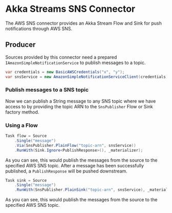 # Akka Streams SNS Connector

The AWS SNS connector provides an Akka Stream Flow and Sink for push notifications through AWS SNS.

## Producer

Sources provided by this connector need a prepared `IAmazonSimpleNotificationService` to publish messages to a topic.

```C#
var credentials = new BasicAWSCredentials("x", "y");
var snsService = new AmazonSimpleNotificationServiceClient(credentials);
```

### Publish messages to a SNS topic
Now we can publish a String message to any SNS topic where we have access to by providing the topic ARN to the `SnsPublisher` Flow or Sink factory method.

### Using a Flow

```C#
Task flow = Source
    .Single("message")
    .Via(SnsPublisher.PlainFlow("topic-arn", snsService))
    .RunWith(Sink.Ignore<PublishResponse>(), _materializer);
```

As you can see, this would publish the messages from the source to the specified AWS SNS topic. After a message has been successfully published, a `PublishResponse` will be pushed downstream.

```C#
Task sink = Source
    .Single("message")
    .RunWith(SnsPublisher.PlainSink("topic-arn", snsService), _materializer);
```
As you can see, this would publish the messages from the source to the specified AWS SNS topic.